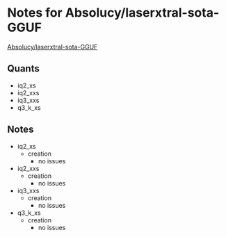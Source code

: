 # Notes for Absolucy/laserxtral-sota-GGUF
[Absolucy/laserxtral-sota-GGUF](https://huggingface.co/Absolucy/laserxtral-sota-GGUF)

## Quants
- iq2_xs
- iq2_xxs
- iq3_xxs
- q3_k_xs

## Notes
- iq2_xs
  - creation
    - no issues
- iq2_xxs
  - creation
    - no issues
- iq3_xxs
  - creation
    - no issues
- q3_k_xs
   - creation
      - no issues
